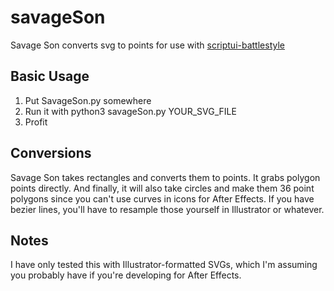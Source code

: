 # savageSon
Savage Son converts svg to points for use with [scriptui-battlestyle]

## Basic Usage

1. Put SavageSon.py somewhere
2. Run it with python3 savageSon.py YOUR_SVG_FILE
3. Profit

## Conversions

Savage Son takes rectangles and converts them to points. It grabs polygon points directly. And finally, it will also take circles and make them 36 point polygons since you can't use curves in icons for After Effects. If you have bezier lines, you'll have to resample those yourself in Illustrator or whatever.

## Notes

I have only tested this with Illustrator-formatted SVGs, which I'm assuming you probably have if you're developing for After Effects.

[scriptui-battlestyle]: https://github.com/adamplouff/scriptui-battlestyle
